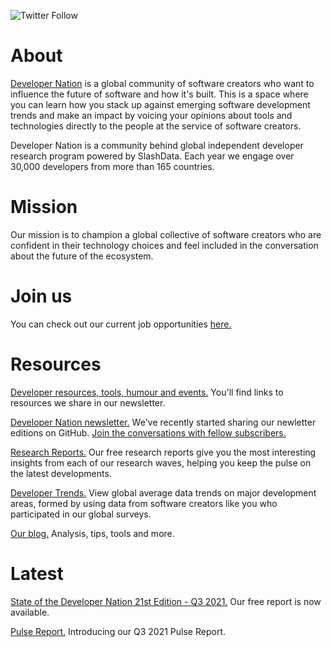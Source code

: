 ![Twitter Follow](https://img.shields.io/twitter/follow/devnationworld?style=social)
 
  
# About

[Developer Nation](https://www.developernation.net/) is a global community of software creators who want to influence the future of software and how it's built. This is a space where you can learn how you stack up against emerging software development trends and make an impact by voicing your opinions about tools and technologies directly to the people at the service of software creators.

Developer Nation is a community behind global independent developer research program powered by SlashData. Each year we engage over 30,000 developers from more than 165 countries.

# Mission

Our mission is to champion a global collective of software creators who are confident in their technology choices and feel included in the conversation about the future of the ecosystem.

# Join us

You can check out our current job opportunities [here.](https://www.slashdataculture.co/working-at-slashdata)

# Resources
[Developer resources, tools, humour and events.](https://github.com/devnationworld/resources) You'll find links to resources we share in our newsletter.

[Developer Nation newsletter.](https://github.com/devnationworld/developer-newsletter) We've recently started sharing our newletter editions on GitHub. [Join the conversations with fellow subscribers.](https://github.com/devnationworld/developer-newsletter/discussions)

[Research Reports.](https://www.developernation.net/resources/reports) Our free research reports give you the most interesting insights from each of our research waves, helping you keep the pulse on the latest developments.

[Developer Trends.](https://www.developernation.net/resources/graphs) View global average data trends on major development areas, formed by using data from software creators like you who participated in our global surveys. 

[Our blog.](https://www.developernation.net/blog) Analysis, tips, tools and more.

# Latest

[State of the Developer Nation 21st Edition - Q3 2021.](https://www.developernation.net/resources/reports/state-of-the-developer-nation-q3-2021?utm_medium=github&utm_source=github&utm_campaign=aboutus&utm_content=latest) Our free report is now available.

[Pulse Report.](https://www.developernation.net/developer-reports/dn21?utm_medium=github&utm_source=github&utm_campaign=aboutus&utm_content=latest) Introducing our Q3 2021 Pulse Report.

